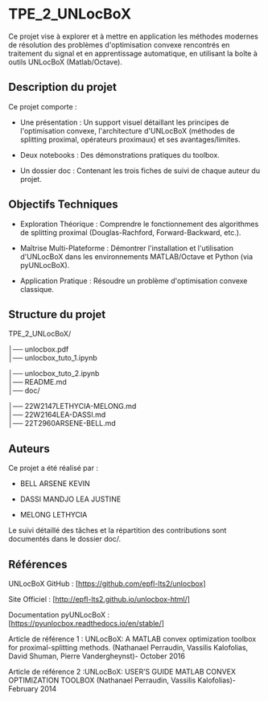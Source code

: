 # TPE_2_UNLocBoX
Ce projet vise à explorer et à mettre en application les méthodes modernes de résolution des problèmes d'optimisation convexe rencontrés en traitement du signal et en apprentissage automatique, en utilisant la boîte à outils UNLocBoX (Matlab/Octave).

## Description du projet

Ce projet comporte :

- Une présentation : Un support visuel détaillant les principes de l'optimisation convexe, l'architecture d'UNLocBoX (méthodes de splitting proximal, opérateurs proximaux) et ses avantages/limites.

- Deux notebooks : Des démonstrations pratiques du toolbox.

- Un dossier doc : Contenant les trois fiches de suivi de chaque auteur du projet.

## Objectifs Techniques

- Exploration Théorique : Comprendre le fonctionnement des algorithmes de splitting proximal (Douglas-Rachford, Forward-Backward, etc.).

- Maîtrise Multi-Plateforme : Démontrer l'installation et l'utilisation d'UNLocBoX dans les environnements MATLAB/Octave et Python (via pyUNLocBoX).

- Application Pratique : Résoudre un problème d'optimisation convexe classique.

## Structure du projet

TPE_2_UNLocBoX/
  
  │── unlocbox.pdf          
  │── unlocbox_tuto_1.ipynb
  
  │── unlocbox_tuto_2.ipynb                           
  │── README.md    
  │── doc/
  
  │── 22W2147LETHYCIA-MELONG.md           
  │── 22W2164LEA-DASSI.md                     
  │── 22T2960ARSENE-BELL.md          


## Auteurs

Ce projet a été réalisé par :

- BELL ARSENE KEVIN

- DASSI MANDJO LEA JUSTINE

- MELONG LETHYCIA

Le suivi détaillé des tâches et la répartition des contributions sont documentés dans le dossier doc/.

## Références

UNLocBoX GitHub : [https://github.com/epfl-lts2/unlocbox]

Site Officiel : [http://epfl-lts2.github.io/unlocbox-html/]

Documentation pyUNLocBoX : [https://pyunlocbox.readthedocs.io/en/stable/]

Article de référence 1 : UNLocBoX: A MATLAB convex optimization toolbox for proximal-splitting methods. (Nathanael Perraudin, Vassilis Kalofolias, David Shuman, Pierre Vandergheynst)-
October 2016

Article de référence 2 :UNLocBoX: USER’S GUIDE MATLAB CONVEX OPTIMIZATION TOOLBOX (Nathanael Perraudin, Vassilis Kalofolias)- February 2014


